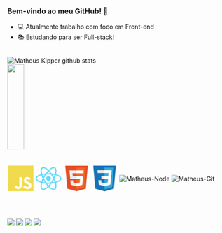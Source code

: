 ### Bem-vindo ao meu GitHub! 🤝

- 💻 Atualmente trabalho com foco em Front-end
- 📚 Estudando para ser Full-stack!
<br>
<div style="display: inline-block">
<img width="49%" height="195px" src="https://github-readme-stats.vercel.app/api?username=matheuskipper&show_icons=true&count_private=true&theme=dark" alt="Matheus Kipper github stats" /> 
<img width="41%" height="195px" src="https://github-readme-stats.vercel.app/api/top-langs/?username=matheuskipper&layout=compact&theme=dark" />
</div>

<br>

<div style="display: inline_block"><br><br>
  <img height= "60em" width= "60em" align="center" alt="Matheus-Js" height="30" width="40" src="https://raw.githubusercontent.com/devicons/devicon/master/icons/javascript/javascript-plain.svg">
  <img height= "60em" width= "60em" align="center" alt="Matheus-React" height="30" width="40" src="https://raw.githubusercontent.com/devicons/devicon/master/icons/react/react-original.svg">
  <img height= "60em" width= "60em" align="center" alt="Matheus-HTML" height="30" width="40" src="https://raw.githubusercontent.com/devicons/devicon/master/icons/html5/html5-original.svg">
  <img height= "60em" width= "60em" align="center" alt="Matheus-CSS" height="30" width="40" src="https://raw.githubusercontent.com/devicons/devicon/master/icons/css3/css3-original.svg">
  <img height= "60em" width= "60em" align="center" alt="Matheus-Node" height="30" width="40" src="https://cdn.jsdelivr.net/gh/devicons/devicon/icons/nodejs/nodejs-original.svg">
  <img height= "60em" width= "60em" align="center" alt="Matheus-Git" height="30" width="40" src="https://cdn.jsdelivr.net/gh/devicons/devicon/icons/git/git-original.svg">

</div>

<br><br>

<div> 
  <a href="https://www.instagram.com/matheuskppr/" target="_blank"><img src="https://img.shields.io/badge/-Instagram-%23E4405F?style=for-the-badge&logo=instagram&logoColor=white" target="_blank"></a>
  <a href="https://wa.me/5551981412810" target="_blank"><img src="https://img.shields.io/badge/WhatsApp-25D366?style=for-the-badge&logo=whatsapp&logoColor=white"></a>
  <a href = "mailto:matheuskipper9@gmail.com"><img src="https://img.shields.io/badge/-Gmail-%23333?style=for-the-badge&logo=gmail&logoColor=white" target="_blank"></a>
  <a href="https://www.linkedin.com/in/matheus-kipper/"-45875016a" target="_blank"><img src="https://img.shields.io/badge/-LinkedIn-%230077B5?style=for-the-badge&logo=linkedin&logoColor=white" target="_blank"></a> 
</div>
